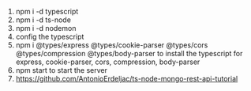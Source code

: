 1. npm i -d typescript
2. npm i -d ts-node
3. npm i -d nodemon 
4. config the typescript
5. npm i @types/express @types/cookie-parser @types/cors @types/compression @types/body-parser to install the typescript for express, cookie-parser, cors, compression, body-parser
6. npm start to start the server
7. https://github.com/AntonioErdeljac/ts-node-mongo-rest-api-tutorial
